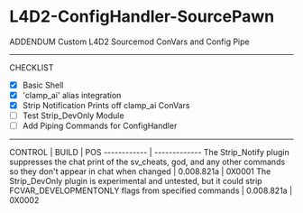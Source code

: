 # L4D2-ConfigHandler-SourcePawn
ADDENDUM
Custom L4D2 Sourcemod ConVars and Config Pipe
***
CHECKLIST
- [x] Basic Shell
- [x] 'clamp_ai' alias integration
- [x] Strip Notification Prints off clamp_ai ConVars
- [ ] Test Strip_DevOnly Module
- [ ] Add Piping Commands for ConfigHandler

***

CONTROL | BUILD | POS
------------ | -------------
The Strip_Notify plugin suppresses the chat print of the sv_cheats, god, and any other commands so they don't appear in chat when changed | 0.008.821a | 0X0001
The Strip_DevOnly plugin is experimental and untested, but it could strip FCVAR_DEVELOPMENTONLY flags from specified commands | 0.008.821a | 0X0002
